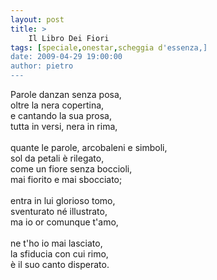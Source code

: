 ```yaml
---
layout: post
title: >
    Il Libro Dei Fiori
tags: [speciale,onestar,scheggia d'essenza,]
date: 2009-04-29 19:00:00
author: pietro
---
```

Parole danzan senza posa,<br/>oltre la nera copertina,<br/>e cantando la sua prosa,<br/>tutta in versi, nera in rima,<br/><br/>quante le parole, arcobaleni e simboli,<br/>sol da petali è rilegato,<br/>come un fiore senza boccioli,<br/>mai fiorito e mai sbocciato;<br/><br/>entra in lui glorioso tomo,<br/>sventurato né illustrato,<br/>ma io or comunque t'amo,<br/><br/>ne t'ho io mai lasciato,<br/>la sfiducia con cui rimo,<br/>è il suo canto disperato.
